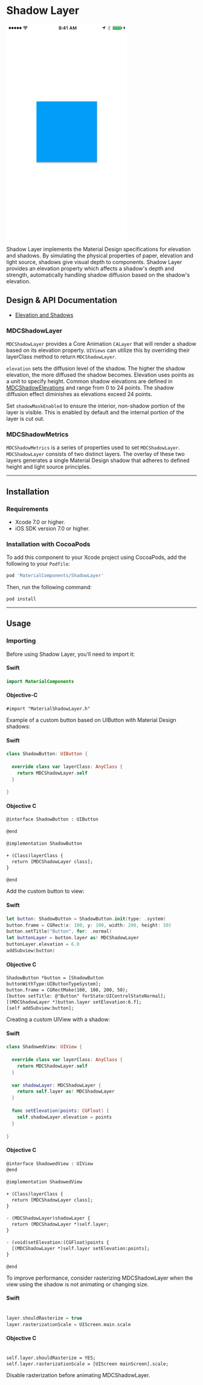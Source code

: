 <!--docs:
title: "Shadow Layer"
layout: detail
section: components
excerpt: "The Shadow Layer component implements the Material Design specifications for elevation and shadows."
-->

# Shadow Layer

<!--{% if site.link_to_site == "true" %}-->
<div class="article__asset article__asset--screenshot">
  <img src="docs/assets/shadow_layer.png" width="320">
</div>
<!--{% else %}
<div class="article__asset article__asset--screenshot" markdown="1">
  <video src="docs/assets/shadow_layer.mp4" autoplay loop></video>
</div>
{% endif %}-->

Shadow Layer implements the Material Design specifications for elevation and shadows.
By simulating the physical properties of paper, elevation and light source, shadows give
visual depth to components. Shadow Layer provides an elevation property which affects
a shadow's depth and strength, automatically handling shadow diffusion based on the shadow's
elevation.
<!--{: .article__intro }-->

## Design & API Documentation

<ul class="icon-list">
  <li class="icon-list-item icon-list-item--spec"><a href="https://www.google.com/design/spec/what-is-material/elevation-shadows.html">Elevation and Shadows</a></li>
</ul>

### MDCShadowLayer

`MDCShadowLayer` provides a Core Animation `CALayer` that will render a shadow based on its
elevation property. `UIViews` can utilize this by overriding their layerClass method to
return `MDCShadowLayer`.

`elevation` sets the diffusion level of the shadow. The higher the shadow elevation, the more
diffused the shadow becomes. Elevation uses points as a unit to specify height. Common shadow
elevations are defined in [MDCShadowElevations](../ShadowElevations/) and range from 0 to 24 points.
The shadow diffusion effect diminishes as elevations exceed 24 points.

Set `shadowMaskEnabled` to ensure the interior, non-shadow portion of the layer is visible.
This is enabled by default and the internal portion of the layer is cut out.

### MDCShadowMetrics

`MDCShadowMetrics` is a series of properties used to set `MDCShadowLayer`. `MDCShadowLayer` consists
of two distinct layers. The overlay of these two layers generates a single Material Design
shadow that adheres to defined height and light source principles.

- - -

## Installation

### Requirements

- Xcode 7.0 or higher.
- iOS SDK version 7.0 or higher.


### Installation with CocoaPods

To add this component to your Xcode project using CocoaPods, add the following to your `Podfile`:

~~~ bash
pod 'MaterialComponents/ShadowLayer'
~~~

Then, run the following command:

~~~ bash
pod install
~~~


- - -

## Usage

### Importing

Before using Shadow Layer, you'll need to import it:

<!--<div class="material-code-render" markdown="1">-->
#### Swift

~~~ swift
import MaterialComponents
~~~

#### Objective-C

~~~ objc
#import "MaterialShadowLayer.h"
~~~
<!--</div>-->


Example of a custom button based on UIButton with Material Design shadows:

<!--<div class="material-code-render" markdown="1">-->
#### Swift
~~~ swift
class ShadowButton: UIButton {

  override class var layerClass: AnyClass {
    return MDCShadowLayer.self
  }

}
~~~

#### Objective C
~~~ objc
@interface ShadowButton : UIButton

@end

@implementation ShadowButton

+ (Class)layerClass {
  return [MDCShadowLayer class];
}

@end
~~~
<!--</div>-->


Add the custom button to view:

<!--<div class="material-code-render" markdown="1">-->
#### Swift
~~~ swift
let button: ShadowButton = ShadowButton.init(type: .system)
button.frame = CGRect(x: 100, y: 100, width: 200, height: 50)
button.setTitle("Button", for: .normal)
let buttonLayer = button.layer as! MDCShadowLayer
buttonLayer.elevation = 6.0
addSubview(button)

~~~

#### Objective C
~~~ objc
ShadowButton *button = [ShadowButton buttonWithType:UIButtonTypeSystem];
button.frame = CGRectMake(100, 100, 200, 50);
[button setTitle: @"Button" forState:UIControlStateNormal];
[(MDCShadowLayer *)button.layer setElevation:6.f];
[self addSubview:button];

~~~
<!--</div>-->


Creating a custom UIView with a shadow:

<!--<div class="material-code-render" markdown="1">-->
#### Swift
~~~ swift
class ShadowedView: UIView {

  override class var layerClass: AnyClass {
    return MDCShadowLayer.self
  }

  var shadowLayer: MDCShadowLayer {
    return self.layer as! MDCShadowLayer
  }

  func setElevation(points: CGFloat) {
    self.shadowLayer.elevation = points
  }

}
~~~

#### Objective C
~~~ objc
@interface ShadowedView : UIView
@end

@implementation ShadowedView

+ (Class)layerClass {
  return [MDCShadowLayer class];
}

- (MDCShadowLayer)shadowLayer {
  return (MDCShadowLayer *)self.layer;
}

- (void)setElevation:(CGFloat)points {
  [(MDCShadowLayer *)self.layer setElevation:points];
}

@end
~~~
<!--</div>-->


To improve performance, consider rasterizing MDCShadowLayer when the view using the shadow is not
animating or changing size.

<!--<div class="material-code-render" markdown="1">-->
#### Swift
~~~ swift

layer.shouldRasterize = true
layer.rasterizationScale = UIScreen.main.scale

~~~

#### Objective C
~~~ objc

self.layer.shouldRasterize = YES;
self.layer.rasterizationScale = [UIScreen mainScreen].scale;

~~~
<!--</div>-->

Disable rasterization before animating MDCShadowLayer.
